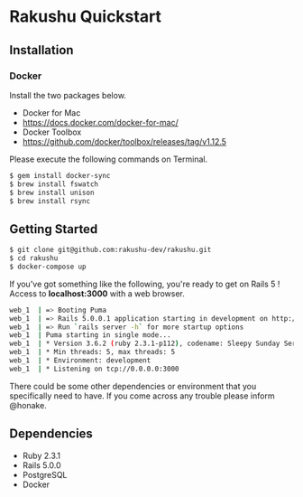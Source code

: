 # Rakushu Quickstart

## Installation

### Docker

Install the two packages below.

- Docker for Mac
 - https://docs.docker.com/docker-for-mac/
- Docker Toolbox
 - https://github.com/docker/toolbox/releases/tag/v1.12.5

Please execute the following commands on Terminal.

```bash
$ gem install docker-sync
$ brew install fswatch
$ brew install unison
$ brew install rsync
```

## Getting Started

```bash
$ git clone git@github.com:rakushu-dev/rakushu.git
$ cd rakushu
$ docker-compose up
```

If you've got something like the following, you're ready to get on Rails 5 ! Access to **localhost:3000** with a web browser.

```bash
web_1  | => Booting Puma
web_1  | => Rails 5.0.0.1 application starting in development on http://0.0.0.0:3000
web_1  | => Run `rails server -h` for more startup options
web_1  | Puma starting in single mode...
web_1  | * Version 3.6.2 (ruby 2.3.1-p112), codename: Sleepy Sunday Serenity
web_1  | * Min threads: 5, max threads: 5
web_1  | * Environment: development
web_1  | * Listening on tcp://0.0.0.0:3000
```

There could be some other dependencies or environment that you specifically need to have. If you come across any trouble please inform @honake.

## Dependencies

- Ruby 2.3.1
- Rails 5.0.0
- PostgreSQL
- Docker
